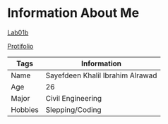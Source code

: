 # Information About Me

[Lab01b](https://sayefdeen.github.io/reading-notes/Lab01b)

[Protifolio]()

| Tags        | Information |
| ----------- | ----------- |
| Name        | Sayefdeen Khalil Ibrahim Alrawad |
| Age         | 26        |
| Major       | Civil Engineering  |
| Hobbies     | Slepping/Coding        |
